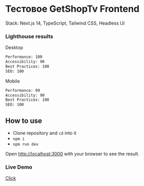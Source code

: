 # Тестовое GetShopTv Frontend

Stack: Next.js 14, TypeScript, Tailwind CSS, Headless UI

### Lighthouse results

Desktop

```bash
Performance: 100
Accessibility: 90
Best Practices: 100
SEO: 100
```

Mobile

```bash
Performance: 99
Accessibility: 90
Best Practices: 100
SEO: 100
```

## How to use

-   Clone repository and `cd` into it
-   `npm i`
-   `npm run dev`

Open [http://localhost:3000](http://localhost:3000) with your browser to see the result.

### Live Demo

[Click](https://getshoptv-frontend.vercel.app)

